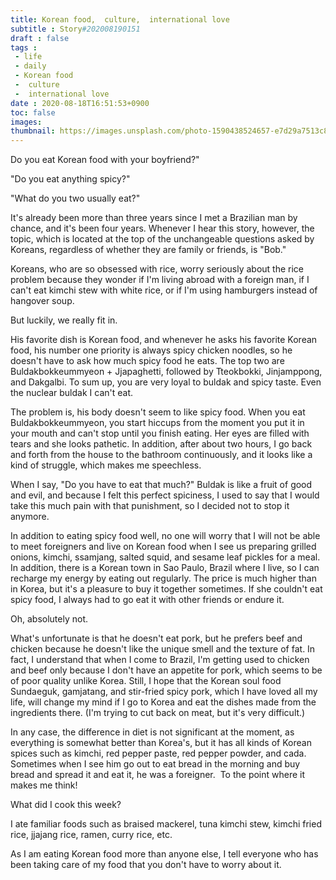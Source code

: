 ```yaml
---
title: Korean food,  culture,  international love
subtitle : Story#202008190151
draft : false
tags :
 - life
 - daily
 - Korean food
 -  culture
 -  international love
date : 2020-08-18T16:51:53+0900
toc: false
images: 
thumbnail: https://images.unsplash.com/photo-1590438524657-e7d29a7513c8?ixlib=rb-1.2.1&q=80&fm=jpg&crop=entropy&cs=tinysrgb&w=1080&fit=max&ixid=eyJhcHBfaWQiOjE1NTU0OX0
---
```


Do you eat Korean food with your boyfriend?"  

"Do you eat anything spicy?"  

"What do you two usually eat?"  

It's already been more than three years since I met a Brazilian man by chance, and it's been four years. Whenever I hear this story, however, the topic, which is located at the top of the unchangeable questions asked by Koreans, regardless of whether they are family or friends, is "Bob."  

Koreans, who are so obsessed with rice, worry seriously about the rice problem because they wonder if I'm living abroad with a foreign man, if I can't eat kimchi stew with white rice, or if I'm using hamburgers instead of hangover soup.  

But luckily, we really fit in.  

His favorite dish is Korean food, and whenever he asks his favorite Korean food, his number one priority is always spicy chicken noodles, so he doesn't have to ask how much spicy food he eats. The top two are Buldakbokkeummyeon + Jjapaghetti, followed by Tteokbokki, Jinjamppong, and Dakgalbi. To sum up, you are very loyal to buldak and spicy taste. Even the nuclear buldak I can't eat.  

The problem is, his body doesn't seem to like spicy food. When you eat Buldakbokkeummyeon, you start hiccups from the moment you put it in your mouth and can't stop until you finish eating. Her eyes are filled with tears and she looks pathetic. In addition, after about two hours, I go back and forth from the house to the bathroom continuously, and it looks like a kind of struggle, which makes me speechless.  

When I say, "Do you have to eat that much?" Buldak is like a fruit of good and evil, and because I felt this perfect spiciness, I used to say that I would take this much pain with that punishment, so I decided not to stop it anymore.  

In addition to eating spicy food well, no one will worry that I will not be able to meet foreigners and live on Korean food when I see us preparing grilled onions, kimchi, ssamjang, salted squid, and sesame leaf pickles for a meal. In addition, there is a Korean town in Sao Paulo, Brazil where I live, so I can recharge my energy by eating out regularly. The price is much higher than in Korea, but it's a pleasure to buy it together sometimes. If she couldn't eat spicy food, I always had to go eat it with other friends or endure it.  

Oh, absolutely not.  

What's unfortunate is that he doesn't eat pork, but he prefers beef and chicken because he doesn't like the unique smell and the texture of fat. In fact, I understand that when I come to Brazil, I'm getting used to chicken and beef only because I don't have an appetite for pork, which seems to be of poor quality unlike Korea. Still, I hope that the Korean soul food Sundaeguk, gamjatang, and stir-fried spicy pork, which I have loved all my life, will change my mind if I go to Korea and eat the dishes made from the ingredients there. (I'm trying to cut back on meat, but it's very difficult.)  

In any case, the difference in diet is not significant at the moment, as everything is somewhat better than Korea's, but it has all kinds of Korean spices such as kimchi, red pepper paste, red pepper powder, and cada. Sometimes when I see him go out to eat bread in the morning and buy bread and spread it and eat it, he was a foreigner.  To the point where it makes me think!  

What did I cook this week?  

I ate familiar foods such as braised mackerel, tuna kimchi stew, kimchi fried rice, jjajang rice, ramen, curry rice, etc.  

As I am eating Korean food more than anyone else, I tell everyone who has been taking care of my food that you don't have to worry about it.  


